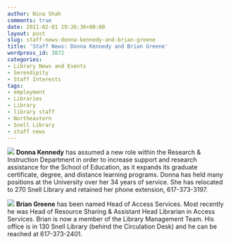 ```yaml
---
author: Nina Shah
comments: true
date: 2011-02-01 19:26:36+00:00
layout: post
slug: staff-news-donna-kennedy-and-brian-greene
title: 'Staff News: Donna Kennedy and Brian Greene'
wordpress_id: 3072
categories:
- Library News and Events
- Serendipity
- Staff Interests
tags:
- employment
- Libraries
- Library
- library staff
- Northeastern
- Snell Library
- staff news
---
```


[![](http://www.lib.neu.edu/snippets/wp-content/uploads/2011/02/croppedforSharepoint-150x150.jpg)](http://www.lib.neu.edu/snippets/wp-content/uploads/2011/02/croppedforSharepoint.jpg)
**Donna Kennedy** has assumed a new role within the Research & Instruction Department in order to increase support and research assistance for the School of Education, as it expands its graduate certificate, degree, and distance learning programs. Donna has held many positions at the University over her 34 years of service. She has relocated to 270 Snell Library and retained her phone extension, 617-373-3197.

[![](http://www.lib.neu.edu/snippets/wp-content/uploads/2011/02/briangreene-150x150.jpg)](http://www.lib.neu.edu/snippets/wp-content/uploads/2011/02/briangreene.jpg)
**Brian Greene** has been named Head of Access Services. Most recently he was Head of Resource Sharing & Assistant Head Librarian in Access Services. Brian is now a member of the Library Management Team. His office is in 130 Snell Library (behind the Circulation Desk) and he can be reached at 617-373-2401.
